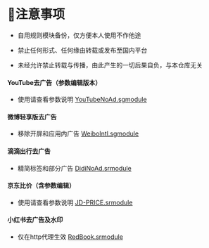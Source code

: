 # 📖注意事项
* 自用规则模块备份，仅方便本人使用不作他途

* 禁止任何形式、任何缘由转载或发布至国内平台

* 未经允许禁止转载与传播，由此产生的一切后果自负，与本仓库无关



#### YouTube去广告（参数编辑版本）
* 使用请查看参数说明
  [YouTubeNoAd.sgmodule](https://raw.githubusercontent.com/iab0x00/ProxyRules/main/Rewrite/YouTubeNoAd.sgmodule)


#### 微博轻享版去广告
* 移除开屏和应用内广告
  [WeiboIntl.sgmodule](https://raw.githubusercontent.com/iab0x00/ProxyRules/main/Rewrite/WeiboIntl.sgmodule)
  

#### 滴滴出行去广告
* 精简标签和部分广告
  [DidiNoAd.srmodule](https://raw.githubusercontent.com/iab0x00/ProxyRules/main/Rewrite/DidiNoAd.srmodule)


#### 京东比价（含参数编辑）
* 使用请查看参数说明
  [JD-PRICE.srmodule](https://raw.githubusercontent.com/iab0x00/ProxyRules/main/Rewrite/JD-PRICE.srmodule)


#### 小红书去广告及水印
* 仅在http代理生效
  [RedBook.srmodule](https://raw.githubusercontent.com/iab0x00/ProxyRules/main/Rewrite/RedBook.srmodule)
